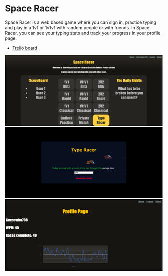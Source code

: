  # Space Racer
 Space Racer is a web based game where you can sign in, practice typing and play in a 1v1 or 1v1v1 with random people or with friends.
 In Space Racer, you can see your typing stats and track your progress in your profile page.
 - [Trello board](https://trello.com/b/A06iBaBZ/%D7%A4%D7%A8%D7%95%D7%99%D7%99%D7%A7%D7%98)  
 
![Main Page](https://github.com/guesswho798/Space-Racer/blob/main/static/images/main%20page.png)
![Game Page](https://github.com/guesswho798/Space-Racer/blob/main/static/images/game.png)
![Profile Page](https://github.com/guesswho798/Space-Racer/blob/main/static/images/profile%20page.png)
